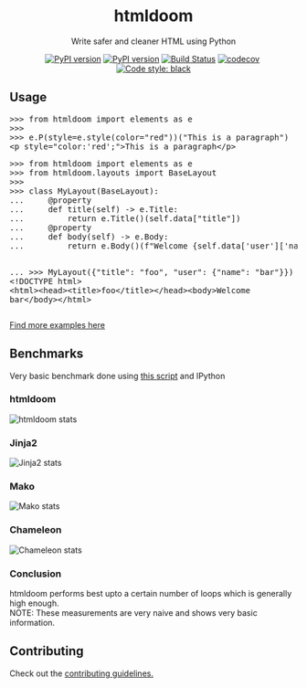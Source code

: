 <div><h1 align="center">htmldoom</h1><p align="center">Write safer and cleaner HTML using Python</p><p align="center"><span><a href="https://pypi.org/project/htmldoom"><img src="https://img.shields.io/pypi/v/htmldoom.svg" alt="PyPI version" /></a></span>&nbsp;<span><a href="https://pypi.org/project/htmldoom"><img src="https://img.shields.io/pypi/pyversions/htmldoom.svg" alt="PyPI version" /></a></span>&nbsp;<span><a href="https://travis-ci.org/sayanarijit/htmldoom"><img src="https://travis-ci.org/sayanarijit/htmldoom.svg?branch=master" alt="Build Status" /></a></span>&nbsp;<span><a href="https://codecov.io/gh/sayanarijit/htmldoom"><img src="https://codecov.io/gh/sayanarijit/htmldoom/branch/master/graph/badge.svg" alt="codecov" /></a></span>&nbsp;<span><a href="https://github.com/python/black"><img src="https://img.shields.io/badge/code%20style-black-000000.svg" alt="Code style: black" /></a></span></p><p><h2>Usage</h2><p><pre>&gt;&gt;&gt; from htmldoom import elements as e
&gt;&gt;&gt; 
&gt;&gt;&gt; e.P(style=e.style(color=&quot;red&quot;))(&quot;This is a paragraph&quot;)
&lt;p style=&quot;color:&#x27;red&#x27;;&quot;&gt;This is a paragraph&lt;/p&gt;</pre></p><p><pre>&gt;&gt;&gt; from htmldoom import elements as e
&gt;&gt;&gt; from htmldoom.layouts import BaseLayout
&gt;&gt;&gt; 
&gt;&gt;&gt; class MyLayout(BaseLayout):
...     @property
...     def title(self) -&gt; e.Title:
...         return e.Title()(self.data[&quot;title&quot;])
...     @property
...     def body(self) -&gt; e.Body:
...         return e.Body()(f&quot;Welcome {self.data[&#x27;user&#x27;][&#x27;name&#x27;]}&quot;)

... 
&gt;&gt;&gt; MyLayout({&quot;title&quot;: &quot;foo&quot;, &quot;user&quot;: {&quot;name&quot;: &quot;bar&quot;}})
&lt;!DOCTYPE html&gt;
&lt;html&gt;&lt;head&gt;&lt;title&gt;foo&lt;/title&gt;&lt;/head&gt;&lt;body&gt;Welcome bar&lt;/body&gt;&lt;/html&gt;</pre></p><p><a href="https://github.com/sayanarijit/htmldoom/tree/master/examples">Find more examples here</a></p></p><p><h2>Benchmarks</h2><p>Very basic benchmark done using <a href="https://github.com/sayanarijit/htmldoom/blob/master/benchmark/general.py">this script</a> and IPython</p><p><h3>htmldoom</h3><img src="https://thepracticaldev.s3.amazonaws.com/i/6dmd4r7lgoqu9wrv4wr9.png" alt="htmldoom stats" /></p><p><h3>Jinja2</h3><img src="https://thepracticaldev.s3.amazonaws.com/i/hvvuvybfk5jved6trinr.png" alt="Jinja2 stats" /></p><p><h3>Mako</h3><img src="https://thepracticaldev.s3.amazonaws.com/i/xyzdag8221qzoohz1tx9.png" alt="Mako stats" /></p><p><h3>Chameleon</h3><img src="https://thepracticaldev.s3.amazonaws.com/i/0j49ln7pa62ivhqzkkuq.png" alt="Chameleon stats" /></p><h3>Conclusion</h3><p>htmldoom performs best upto a certain number of loops which is generally high enough.<br />NOTE: These measurements are very naive and shows very basic information.</p></p><p><h2>Contributing</h2><p>Check out the <a href="https://github.com/sayanarijit/htmldoom/tree/master/CONTRIBUTING.md"> contributing guidelines.</a></p></p></div>

